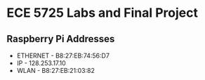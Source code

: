 <h1>ECE 5725 Labs and Final Project</h1>
<h2>Raspberry Pi Addresses</h2>
<ul>
  <li>ETHERNET - B8:27:EB:74:56:D7</li>
  <li>IP - 128.253.17.10</li>
  <li>WLAN - B8:27:EB:21:03:82</li>
</ul>
